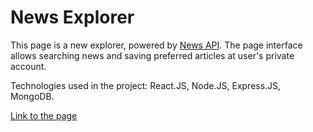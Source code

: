# News Explorer

This page is a new explorer, powered by [News API](https://newsapi.org/). The page interface allows searching news and saving preferred articles at user's private account.

Technologies used in the project: React.JS, Node.JS, Express.JS, MongoDB.

[Link to the page](www.ilia-final.students.nomoreparties.sbs)

